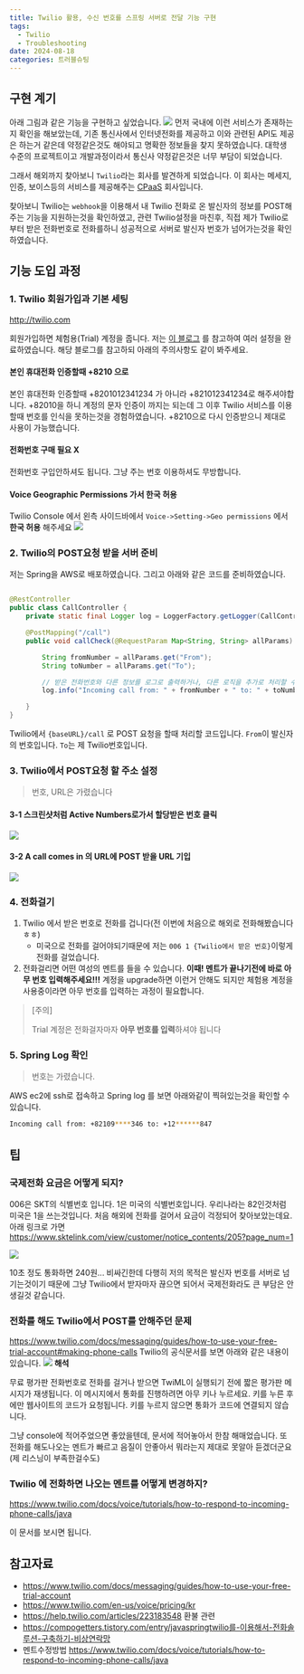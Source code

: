 ```yaml
---
title: Twilio 활용, 수신 번호를 스프링 서버로 전달 기능 구현
tags:
  - Twilio
  - Troubleshooting
date: 2024-08-18
categories: 트러블슈팅
---
```


## 구현 계기

아래 그림과 같은 기능을 구현하고 싶었습니다.
![](twilio01.png)
먼저 국내에 이런 서비스가 존재하는지 확인을 해보았는데, 기존 통신사에서 인터넷전화를 제공하고 이와 관련된 API도 제공은 하는거 같은데 약정같은것도 해야되고 명확한 정보들을 찾지 못하였습니다. 대학생 수준의
프로젝트이고 개발과정이라서 통신사 약정같은것은 너무 부담이 되었습니다.

그래서 해외까지 찾아보니 `Twilio`라는 회사를 발견하게 되었습니다. 이 회사는 메세지, 인증, 보이스등의 서비스를
제공해주는 [CPaaS](https://www.forbes.com/advisor/business/software/what-is-cpaas/) 회사입니다.

찾아보니 Twilio는 `webhook`을 이용해서 내 Twilio 전화로 온 발신자의 정보를 POST해주는 기능을 지원하는것을 확인하였고, 관련 Twilio설정을 마친후, 직접 제가 Twilio로 부터 받은
전화번호로 전화를하니 성공적으로 서버로 발신자 번호가 넘어가는것을 확인하였습니다.

## 기능 도입 과정

### 1. Twilio 회원가입과 기본 세팅

http://twilio.com

회원가입하면 체험용(Trial) 계정을 줍니다. 저는 [이 블로그](https://compogetters.tistory.com/entry/javaspringtwilio를-이용해서-전화솔루션-구축하기-비상연락망) 를
참고하여 여러 설정을 완료하였습니다. 해당 블로그를 참고하되 아래의 주의사항도 같이 봐주세요.

#### 본인 휴대전화 인증할때 +8210 으로

본인 휴대전화 인증할때 +8201012341234 가 아니라 +821012341234로 해주셔야합니다. +82010을 하니 계정의 문자 인증이 까지는 되는데 그 이후 Twilio 서비스를 이용할때 번호를 인식을
못하는것을 경험하였습니다. +8210으로 다시 인증받으니 제대로 사용이 가능했습니다.

#### 전화번호 구매 필요 X

전화번호 구입안하셔도 됩니다. 그냥 주는 번호 이용하셔도 무방합니다.

#### Voice Geographic Permissions 가서 한국 허용

Twilio Console 에서 왼측 사이드바에서 `Voice->Setting->Geo permissions` 에서 **한국 허용** 해주세요
![](twilio02.png)

### 2. Twilio의 POST요청 받을 서버 준비

저는 Spring을 AWS로 배포하였습니다. 그리고 아래와 같은 코드를 준비하였습니다.

```java

@RestController
public class CallController {
    private static final Logger log = LoggerFactory.getLogger(CallController.class);

    @PostMapping("/call")
    public void callCheck(@RequestParam Map<String, String> allParams) {

        String fromNumber = allParams.get("From");
        String toNumber = allParams.get("To");

        // 받은 전화번호와 다른 정보를 로그로 출력하거나, 다른 로직을 추가로 처리할 수 있습니다.  
        log.info("Incoming call from: " + fromNumber + " to: " + toNumber);

    }
}
```

Twilio에서 `{baseURL}/call` 로 POST 요청을 할때 처리할 코드입니다. `From`이 발신자의 번호입니다. `To`는 제 Twilio번호입니다.

### 3. Twilio에서 POST요청 할 주소 설정

> 번호, URL은 가렸습니다

#### 3-1 스크린샷처럼 Active Numbers로가서 할당받은 번호 클릭

![](twilio03.png)

#### 3-2 A call comes in 의 URL에 POST 받을 URL 기입

![](twilio04.png)

### 4. 전화걸기

1. Twilio 에서 받은 번호로 전화를 겁니다(전 이번에 처음으로 해외로 전화해봤습니다 ㅎㅎ)
    - 미국으로 전화를 걸어야되기때문에 저는 `006 1 {Twilio에서 받은 번호}`이렇게 전화를 걸었습니다.
2. 전화걸리면 어떤 여성의 멘트를 들을 수 있습니다. **이때! 멘트가 끝나기전에 바로 아무 번호 입력해주세요!!!**
   계정을 upgrade하면 이런거 안해도 되지만 체험용 계정을 사용중이라면 아무 번호를 입력하는 과정이 필요합니다.

> [주의]
>
> Trial 계정은 전화걸자마자 **아무 번호를 입력**하셔야 됩니다

### 5. Spring Log 확인

> 번호는 가렸습니다.

AWS ec2에 ssh로 접속하고 Spring log 를 보면 아래와같이 찍혀있는것을 확인할 수 있습니다.

```bash
Incoming call from: +82109****346 to: +12******847
```

## 팁

### 국제전화 요금은 어떻게 되지?

006은 SKT의 식별번호 입니다. 1은 미국의 식별번호입니다. 우리나라는 82인것처럼 미국은 1을 쓰는것입니다. 처음 해외에 전화를 걸어서 요금이 걱정되어 찾아보았는데요. 아래 링크로 가면
https://www.sktelink.com/view/customer/notice_contents/205?page_num=1

![](twilio05.png)

10초 정도 통화하면 240원... 비싸긴한데 다행히 저의 목적은 발신자 번호를 서버로 넘기는것이기 때문에 그냥 Twilio에서 받자마자 끊으면 되어서 국제전화라도 큰 부담은 안 생길것 같습니다.

### 전화를 해도 Twilio에서 POST를 안해주던 문제

https://www.twilio.com/docs/messaging/guides/how-to-use-your-free-trial-account#making-phone-calls Twilio의 공식문서를 보면 아래와
같은 내용이 있습니다.
![](twilio06.png)
**해석**

무료 평가판 전화번호로 전화를 걸거나 받으면 TwiML이 실행되기 전에 짧은 평가판 메시지가 재생됩니다.
이 메시지에서 통화를 진행하려면 아무 키나 누르세요. 키를 누른 후에만 웹사이트의 코드가 요청됩니다.
키를 누르지 않으면 통화가 코드에 연결되지 않습니다.

그냥 console에 적어주었으면 좋았을텐데, 문서에 적어놓아서 한참 해매었습니다. 또 전화를 해도나오는 멘트가 빠르고 음질이 안좋아서 뭐라는지 제대로 못알아 듣겠더군요(제 리스닝이 부족한걸수도)

### Twilio 에 전화하면 나오는 멘트를 어떻게 변경하지?

https://www.twilio.com/docs/voice/tutorials/how-to-respond-to-incoming-phone-calls/java

이 문서를 보시면 됩니다.

## 참고자료

- https://www.twilio.com/docs/messaging/guides/how-to-use-your-free-trial-account
- https://www.twilio.com/en-us/voice/pricing/kr
- https://help.twilio.com/articles/223183548 환불 관련
- https://compogetters.tistory.com/entry/javaspringtwilio를-이용해서-전화솔루션-구축하기-비상연락망
- 멘트수정방법 https://www.twilio.com/docs/voice/tutorials/how-to-respond-to-incoming-phone-calls/java

